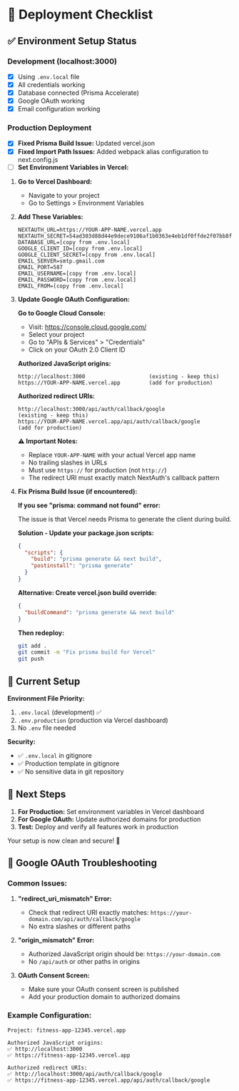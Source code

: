 # 🚀 Deployment Checklist

## ✅ Environment Setup Status

### Development (localhost:3000)

- [x] Using `.env.local` file
- [x] All credentials working
- [x] Database connected (Prisma Accelerate)
- [x] Google OAuth working
- [x] Email configuration working

### Production Deployment

- [x] **Fixed Prisma Build Issue:** Updated vercel.json
- [x] **Fixed Import Path Issues:** Added webpack alias configuration to next.config.js
- [ ] **Set Environment Variables in Vercel:**

1. **Go to Vercel Dashboard:**

   - Navigate to your project
   - Go to Settings > Environment Variables

2. **Add These Variables:**

   ```
   NEXTAUTH_URL=https://YOUR-APP-NAME.vercel.app
   NEXTAUTH_SECRET=54ad303d88d44e9dece9106af1b0363e4eb1df0ffde2f07bb8fd311a572a510b
   DATABASE_URL=[copy from .env.local]
   GOOGLE_CLIENT_ID=[copy from .env.local]
   GOOGLE_CLIENT_SECRET=[copy from .env.local]
   EMAIL_SERVER=smtp.gmail.com
   EMAIL_PORT=587
   EMAIL_USERNAME=[copy from .env.local]
   EMAIL_PASSWORD=[copy from .env.local]
   EMAIL_FROM=[copy from .env.local]
   ```

3. **Update Google OAuth Configuration:**

   **Go to Google Cloud Console:**

   - Visit: https://console.cloud.google.com/
   - Select your project
   - Go to "APIs & Services" > "Credentials"
   - Click on your OAuth 2.0 Client ID

   **Authorized JavaScript origins:**

   ```
   http://localhost:3000                    (existing - keep this)
   https://YOUR-APP-NAME.vercel.app         (add for production)
   ```

   **Authorized redirect URIs:**

   ```
   http://localhost:3000/api/auth/callback/google                    (existing - keep this)
   https://YOUR-APP-NAME.vercel.app/api/auth/callback/google         (add for production)
   ```

   **⚠️ Important Notes:**

   - Replace `YOUR-APP-NAME` with your actual Vercel app name
   - No trailing slashes in URLs
   - Must use `https://` for production (not `http://`)
   - The redirect URI must exactly match NextAuth's callback pattern

4. **Fix Prisma Build Issue (if encountered):**

   **If you see "prisma: command not found" error:**

   The issue is that Vercel needs Prisma to generate the client during build.

   **Solution - Update your package.json scripts:**

   ```json
   {
     "scripts": {
       "build": "prisma generate && next build",
       "postinstall": "prisma generate"
     }
   }
   ```

   **Alternative: Create vercel.json build override:**

   ```json
   {
     "buildCommand": "prisma generate && next build"
   }
   ```

   **Then redeploy:**

   ```bash
   git add .
   git commit -m "Fix prisma build for Vercel"
   git push
   ```

## 🔧 Current Setup

**Environment File Priority:**

1. `.env.local` (development) ✅
2. `.env.production` (production via Vercel dashboard)
3. No `.env` file needed

**Security:**

- ✅ `.env.local` in gitignore
- ✅ Production template in gitignore
- ✅ No sensitive data in git repository

## 🎯 Next Steps

1. **For Production:** Set environment variables in Vercel dashboard
2. **For Google OAuth:** Update authorized domains for production
3. **Test:** Deploy and verify all features work in production

Your setup is now clean and secure! 🎉

## 🚨 **Google OAuth Troubleshooting**

### **Common Issues:**

1. **"redirect_uri_mismatch" Error:**

   - Check that redirect URI exactly matches: `https://your-domain.com/api/auth/callback/google`
   - No extra slashes or different paths

2. **"origin_mismatch" Error:**

   - Authorized JavaScript origin should be: `https://your-domain.com`
   - No `/api/auth` or other paths in origins

3. **OAuth Consent Screen:**
   - Make sure your OAuth consent screen is published
   - Add your production domain to authorized domains

### **Example Configuration:**

```
Project: fitness-app-12345.vercel.app

Authorized JavaScript origins:
✅ http://localhost:3000
✅ https://fitness-app-12345.vercel.app

Authorized redirect URIs:
✅ http://localhost:3000/api/auth/callback/google
✅ https://fitness-app-12345.vercel.app/api/auth/callback/google
```
